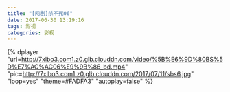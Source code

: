 ```yaml
---
title: "[网剧]杀不死06"
date: 2017-06-30 13:19:16
tags: 影视
categories: 影视
---
```


<!-- more -->  
  
{% dplayer "url=http://7xlbo3.com1.z0.glb.clouddn.com/video/%5B%E6%9D%80BS%5D%E7%AC%AC06%E9%9B%86_bd.mp4" "pic=http://7xlbo3.com1.z0.glb.clouddn.com/2017/07/11/sbs6.jpg" "loop=yes" "theme=#FADFA3" "autoplay=false"  %}  
